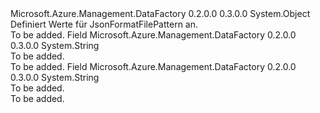 <Type Name="JsonFormatFilePattern" FullName="Microsoft.Azure.Management.DataFactory.Models.JsonFormatFilePattern">
  <TypeSignature Language="C#" Value="public static class JsonFormatFilePattern" />
  <TypeSignature Language="ILAsm" Value=".class public auto ansi abstract sealed beforefieldinit JsonFormatFilePattern extends System.Object" />
  <TypeSignature Language="DocId" Value="T:Microsoft.Azure.Management.DataFactory.Models.JsonFormatFilePattern" />
  <TypeSignature Language="VB.NET" Value="Public Class JsonFormatFilePattern" />
  <TypeSignature Language="F#" Value="type JsonFormatFilePattern = class" />
  <AssemblyInfo>
    <AssemblyName>Microsoft.Azure.Management.DataFactory</AssemblyName>
    <AssemblyVersion>0.2.0.0</AssemblyVersion>
    <AssemblyVersion>0.3.0.0</AssemblyVersion>
  </AssemblyInfo>
  <Base>
    <BaseTypeName>System.Object</BaseTypeName>
  </Base>
  <Interfaces />
  <Docs>
    <summary>
            Definiert Werte für JsonFormatFilePattern an.
            </summary>
    <remarks>To be added.</remarks>
  </Docs>
  <Members>
    <Member MemberName="ArrayOfObjects">
      <MemberSignature Language="C#" Value="public const string ArrayOfObjects;" />
      <MemberSignature Language="ILAsm" Value=".field public static literal string ArrayOfObjects" />
      <MemberSignature Language="DocId" Value="F:Microsoft.Azure.Management.DataFactory.Models.JsonFormatFilePattern.ArrayOfObjects" />
      <MemberSignature Language="VB.NET" Value="Public Const ArrayOfObjects As String " />
      <MemberSignature Language="F#" Value="val mutable ArrayOfObjects : string" Usage="Microsoft.Azure.Management.DataFactory.Models.JsonFormatFilePattern.ArrayOfObjects" />
      <MemberType>Field</MemberType>
      <AssemblyInfo>
        <AssemblyName>Microsoft.Azure.Management.DataFactory</AssemblyName>
        <AssemblyVersion>0.2.0.0</AssemblyVersion>
        <AssemblyVersion>0.3.0.0</AssemblyVersion>
      </AssemblyInfo>
      <ReturnValue>
        <ReturnType>System.String</ReturnType>
      </ReturnValue>
      <Docs>
        <summary>To be added.</summary>
        <remarks>To be added.</remarks>
      </Docs>
    </Member>
    <Member MemberName="SetOfObjects">
      <MemberSignature Language="C#" Value="public const string SetOfObjects;" />
      <MemberSignature Language="ILAsm" Value=".field public static literal string SetOfObjects" />
      <MemberSignature Language="DocId" Value="F:Microsoft.Azure.Management.DataFactory.Models.JsonFormatFilePattern.SetOfObjects" />
      <MemberSignature Language="VB.NET" Value="Public Const SetOfObjects As String " />
      <MemberSignature Language="F#" Value="val mutable SetOfObjects : string" Usage="Microsoft.Azure.Management.DataFactory.Models.JsonFormatFilePattern.SetOfObjects" />
      <MemberType>Field</MemberType>
      <AssemblyInfo>
        <AssemblyName>Microsoft.Azure.Management.DataFactory</AssemblyName>
        <AssemblyVersion>0.2.0.0</AssemblyVersion>
        <AssemblyVersion>0.3.0.0</AssemblyVersion>
      </AssemblyInfo>
      <ReturnValue>
        <ReturnType>System.String</ReturnType>
      </ReturnValue>
      <Docs>
        <summary>To be added.</summary>
        <remarks>To be added.</remarks>
      </Docs>
    </Member>
  </Members>
</Type>